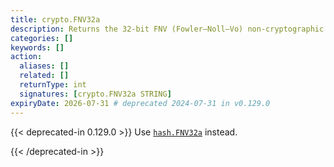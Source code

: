 ```yaml
---
title: crypto.FNV32a
description: Returns the 32-bit FNV (Fowler–Noll–Vo) non-cryptographic hash of the given string.
categories: []
keywords: []
action:
  aliases: []
  related: []
  returnType: int
  signatures: [crypto.FNV32a STRING]
expiryDate: 2026-07-31 # deprecated 2024-07-31 in v0.129.0
---
```


{{< deprecated-in 0.129.0 >}}
Use [`hash.FNV32a`] instead.

[`hash.FNV32a`]: /functions/hash/FNV32a/
{{< /deprecated-in >}}
